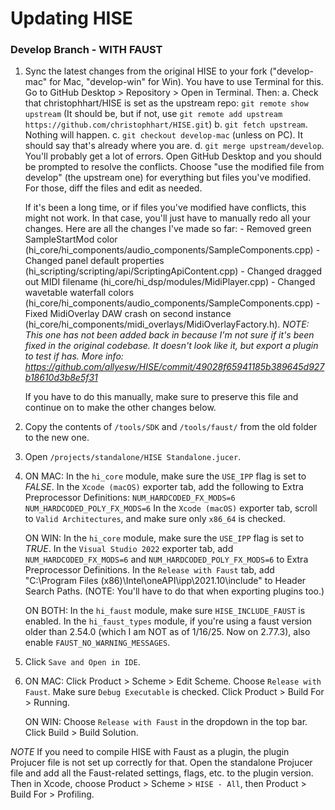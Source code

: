 # Updating HISE


### Develop Branch - WITH FAUST

1. Sync the latest changes from the original HISE to your fork ("develop-mac" for Mac, "develop-win" for Win).
You have to use Terminal for this. Go to GitHub Desktop > Repository > Open in Terminal. Then:
	a. Check that christophhart/HISE is set as the upstream repo:
		`git remote show upstream`
		(It should be, but if not, use `git remote add upstream https://github.com/christophhart/HISE.git`)
	b. `git fetch upstream`. Nothing will happen.
	c. `git checkout develop-mac` (unless on PC). It should say that's already where you are.
	d. `git merge upstream/develop`. You'll probably get a lot of errors. Open GitHub Desktop and you should be prompted to resolve the conflicts. Choose "use the modified file from develop" (the upstream one) for everything but files you've modified. For those, diff the files and edit as needed.

	If it's been a long time, or if files you've modified have conflicts, this might not work. In that case, you'll just have to manually redo all your changes. Here are all the changes I've made so far:
		- Removed green SampleStartMod color (hi_core/hi_components/audio_components/SampleComponents.cpp)
		- Changed panel default properties (hi_scripting/scripting/api/ScriptingApiContent.cpp)
		- Changed dragged out MIDI filename (hi_core/hi_dsp/modules/MidiPlayer.cpp)
		- Changed wavetable waterfall colors (hi_core/hi_components/audio_components/SampleComponents.cpp)
		- Fixed MidiOverlay DAW crash on second instance (hi_core/hi_components/midi_overlays/MidiOverlayFactory.h). *NOTE: This one has not been added back in because I'm not sure if it's been fixed in the original codebase. It doesn't look like it, but export a plugin to test if has. More info: https://github.com/allyesw/HISE/commit/49028f65941185b389645d927b18610d3b8e5f31*

	If you have to do this manually, make sure to preserve this file and continue on to make the other changes below.



2. Copy the contents of `/tools/SDK` and `/tools/faust/` from the old folder to the new one.

3. Open `/projects/standalone/HISE Standalone.jucer`.

4. ON MAC:
	In the `hi_core` module, make sure the `USE_IPP` flag is set to *FALSE*.
	In the `Xcode (macOS)` exporter tab, add the following to Extra Preprocessor Definitions:
	`NUM_HARDCODED_FX_MODS=6 NUM_HARDCODED_POLY_FX_MODS=6`
	In the `Xcode (macOS)` exporter tab, scroll to `Valid Architectures`, and make sure only `x86_64` is checked.

   ON WIN:
   	In the `hi_core` module, make sure the `USE_IPP` flag is set to *TRUE*.
   	In the `Visual Studio 2022` exporter tab, add `NUM_HARDCODED_FX_MODS=6` and `NUM_HARDCODED_POLY_FX_MODS=6` to Extra Preprocessor Definitions.
   	In the `Release with Faust` tab, add "C:\Program Files (x86)\Intel\oneAPI\ipp\2021.10\include" to Header Search Paths. (NOTE: You'll have to do that when exporting plugins too.)

   ON BOTH:
   	In the `hi_faust` module, make sure `HISE_INCLUDE_FAUST` is enabled.
   	In the `hi_faust_types` module, if you're using a faust version older than 2.54.0 (which I am NOT as of 1/16/25. Now on 2.77.3), also enable `FAUST_NO_WARNING_MESSAGES`.

5. Click `Save and Open in IDE`.

6. ON MAC:
	Click Product > Scheme > Edit Scheme.
	Choose `Release with Faust`. Make sure `Debug Executable` is checked.
	Click Product > Build For > Running.

   ON WIN:
   	Choose `Release with Faust` in the dropdown in the top bar.
   	Click Build > Build Solution.



*NOTE* If you need to compile HISE with Faust as a plugin, the plugin Projucer file is not set up correctly for that. Open the standalone Projucer file and add all the Faust-related settings, flags, etc. to the plugin version. Then in Xcode, choose Product > Scheme > `HISE - All`, then Product > Build For > Profiling.




